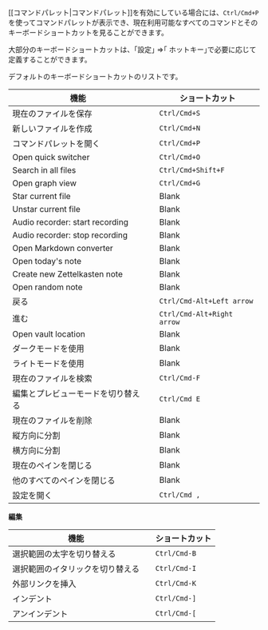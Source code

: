[[コマンドパレット|コマンドパレット]]を有効にしている場合には、`Ctrl/Cmd+P`を使ってコマンドパレットが表示でき、現在利用可能なすべてのコマンドとそのキーボードショートカットを見ることができます。

大部分のキーボードショートカットは、｢設定｣ =>｢ ホットキー｣で必要に応じて定義することができます。

デフォルトのキーボードショートカットのリストです。

機能                        |   | ショートカット          
------------------------------- | - | ------------------
現在のファイルを保存               |   | `Ctrl/Cmd+S`      
新しいファイルを作成                 |   | `Ctrl/Cmd+N`      
コマンドパレットを開く           |   | `Ctrl/Cmd+P`      
Open quick switcher             |   | `Ctrl/Cmd+O`      
Search in all files             |   | `Ctrl/Cmd+Shift+F`
Open graph view                 |   | `Ctrl/Cmd+G`      
Star current file               |   | Blank             
Unstar current file             |   | Blank             
Audio recorder: start recording |   | Blank             
Audio recorder: stop recording  |   | Blank             
Open Markdown converter         |   | Blank             
Open today's note               |   | Blank             
Create new Zettelkasten note    |   | Blank             
Open random note                |   | Blank             
戻る                   |   | `Ctrl/Cmd-Alt+Left arrow`  
進む                |   | `Ctrl/Cmd-Alt+Right arrow`  
Open vault location             |   | Blank             
ダークモードを使用                   |   | Blank             
ライトモードを使用                  |   | Blank             
現在のファイルを検索             |   | `Ctrl/Cmd-F`      
編集とプレビューモードを切り替える        |   | `Ctrl/Cmd E`      
現在のファイルを削除             |   | Blank             
縦方向に分割                  |   | Blank             
横方向に分割                |   | Blank             
現在のペインを閉じる               |   | Blank             
他のすべてのペインを閉じる           |   | Blank             
設定を開く                   |   | `Ctrl/Cmd ,`      

**編集**

機能             |   | ショートカット    
-------------------- | - | ------------
選択範囲の太字を切り替える   |   | `Ctrl/Cmd-B` 
選択範囲のイタリックを切り替える |   | `Ctrl/Cmd-I`
外部リンクを挿入 |   | `Ctrl/Cmd-K`
インデント               |   | `Ctrl/Cmd-]`
アンインデント             |   | `Ctrl/Cmd-[`